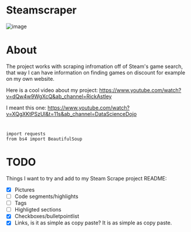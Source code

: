 # Steamscraper

![image](https://github.com/Wilisimple4u/SteamScrape/assets/112163287/5c06ab44-ddbf-44b8-94c6-5c757baada0f)

#

# About

The project works with scraping infromation off of Steam's game search, that way I can have information on finding games on discount for example on my own website.  

Here is a cool video about my project: https://www.youtube.com/watch?v=dQw4w9WgXcQ&ab_channel=RickAstley

I meant this one: https://www.youtube.com/watch?v=XQgXKtPSzUI&t=11s&ab_channel=DataScienceDojo

#

~~~
import requests
from bs4 import BeautifulSoup
~~~

#

# TODO

Things I want to try and add to my Steam Scrape project README:
- [x] Pictures
- [ ] Code segments/highlights
- [ ] Tags
- [ ] Highligted sections
- [x] Checkboxes/bulletpointlist
- [x] Links, is it as simple as copy paste? It is as simple as copy paste.
